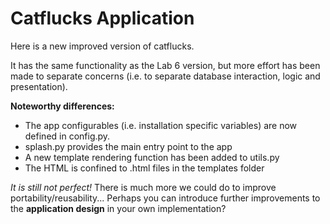 # Catflucks Application 

Here is a new improved version of catflucks.

It has the same functionality as the Lab 6 version, but more effort has
been made to separate concerns (i.e. to separate database interaction, logic and presentation).

**Noteworthy differences:**
+ The app configurables (i.e. installation specific variables) are now defined in config.py.
+ splash.py provides the main entry point to the app
+ A new template rendering function has been added to utils.py
+ The HTML is confined to .html files in the templates folder

*It is still not perfect!* There is much more we could do to improve portability/reusability...
Perhaps you can introduce further improvements to the **application design** in your own implementation?

